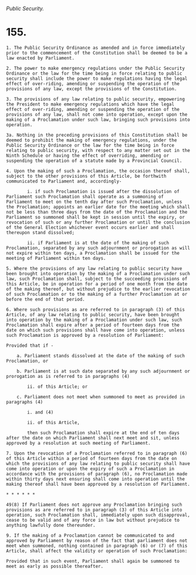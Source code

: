 *Public Security.*

# 155.

    1. The Public Security Ordinance as amended and in force immediately prior to the commencement of the Constitution shall be deemed to be a law enacted by Parliament.

    2. The power to make emergency regulations under the Public Security Ordinance or the law for the time being in force relating to public security shall include the power to make regulations having the legal effect of over-riding, amending or suspending the operation of the provisions of any law, except the provisions of the Constitution.

    3. The provisions of any law relating to public security, empowering the President to make emergency regulations which have the legal effect of over-riding, amending or suspending the operation of the provisions of any law, shall not come into operation, except upon the making of a Proclamation under such law, bringing such provisions into operation.

    3a. Nothing in the preceding provisions of this Constitution shall be deemed to prohibit the making of emergency regulations, under the Public Security Ordinance or the law for the time being in force relating to public security, with respect to any matter set out in the Ninth Schedule or having the effect of overriding, amending or suspending the operation of a statute made by a Provincial Council.

    4. Upon the making of such a Proclamation, the occasion thereof shall, subject to the other provisions of this Article, be forthwith communicated to Parliament and, accordingly-

            i. if such Proclamation is issued after the dissolution of Parliament such Proclamation shall operate as a summoning of Parliament to meet on the tenth day after such Proclamation, unless the Proclamation; appoints an earlier date for the meeting which shall not be less than three days from the date of the Proclamation and the Parliament so summoned shall be kept in session until the expiry, or revocation of such or any further Proclamation or until the conclusion of the General Election whichever event occurs earlier and shall thereupon stand dissolved;

            ii. if Parliament is at the date of the making of such Proclamation, separated by any such adjournment or prorogation as will not expire within ten days, a Proclamation shall be issued for the meeting of Parliament within ten days.

    5. Where the provisions of any law relating to public security have been brought into operation by the making of a Proclamation under such law, such Proclamation shall, subject to the succeeding provisions of this Article, be in operation for a period of one month from the date of the making thereof, but without prejudice to the earlier revocation of such Proclamation or to the making of a further Proclamation at or before the end of that period.

    6. Where such provisions as are referred to in paragraph (3) of this Article, of any law relating to public security, have been brought into operation by the making of a Proclamation under such law, such Proclamation shall expire after a period of fourteen days from the date on which such provisions shall have come into operation, unless such Proclamation is approved by a resolution of Parliament:

    Provided that if -

        a. Parliament stands dissolved at the date of the making of such Proclamation, or

        b. Parliament is at such date separated by any such adjournment or prorogation as is referred to in paragraphs (4)

            ii. of this Article; or

        c. Parliament does not meet when summoned to meet as provided in paragraphs (4)

            i. and (4)

            ii. of this Article,

            then such Proclamation shall expire at the end of ten days after the date on which Parliament shall next meet and sit, unless approved by a resolution at such meeting of Parliament.

    7. Upon the revocation of a Proclamation referred to in paragraph (6) of this Article within a period of fourteen days from the date on which the provisions of any law relating to public security shall have come into operation or upon the expiry of such a Proclamation in accordance with the provisions of paragraph (6), no Proclamation made within thirty days next ensuring shall come into operation until the making thereof shall have been approved by a resolution of Parliament.

    * * * * * *

    49(8) If Parliament does not approve any Proclamation bringing such provisions as are referred to in paragraph (3) of this Article into operation, such Proclamation shall, immediately upon such disapproval, cease to be valid and of any force in law but without prejudice to anything lawfully done thereunder.

    9. If the making of a Proclamation cannot be communicated to and approved by Parliament by reason of the fact that parliament does not meet when summoned, nothing contained in paragraph (6) or (7) of this Article, shall affect the validity or operation of such Proclamation:

    Provided that in such event, Parliament shall again be summoned to meet as early as possible thereafter.